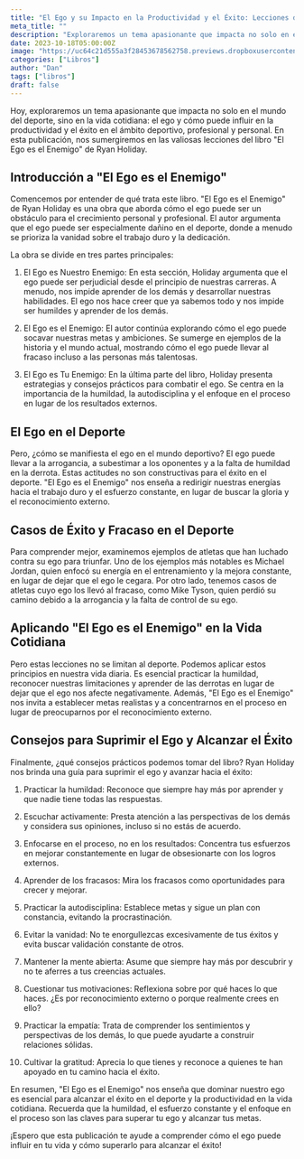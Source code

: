 ```yaml
---
title: "El Ego y su Impacto en la Productividad y el Éxito: Lecciones de ´El Ego es el Enemigo´ de Ryan Holiday"
meta_title: ""
description: "Exploraremos un tema apasionante que impacta no solo en el mundo del deporte, sino en la vida cotidiana: el ego y cómo puede influir en la productividad y el éxito en los ámbitos de tu vida"
date: 2023-10-18T05:00:00Z
image: "https://uc64c21d555a3f28453678562758.previews.dropboxusercontent.com/p/thumb/ACJ7BGmpN125lTQXB13kyEuJkQM7-ebogCTR1e7Hjr_C8an4IoC_0oqlgjUqBCSy2V0jB4I7WD0dep1V2qIPG0ZHc3_OmfDN09BHGWGxCSS8k82ZXile9qP6dpfLMr6Qoj0jHTbgisUIxo9ldiwFgpCxrJ79PG7ZplFDb9F-gvAp9_dPbN5ne36gfLbwp5ILwRKmNn7vTQRJ1VcOJgALlkfJPwdUFBc77vpj9Cwo-eLR7uqMh1wEEgxzm7mgld7jlRd-76eWgwt2xaGOcxDjxfw6w2Az8pOgioKAaMr1c6QgmH2iK0m7f1He7wKagYUGmrWubC9ZjYbYTtqFatnC4-XRPnA8p-DqG1D8Xtx5pejuyCeB0uKH4s8dw8ORQHtyXyY/p.png"
categories: ["Libros"]
author: "Dan"
tags: ["libros"]
draft: false
---
```


Hoy, exploraremos un tema apasionante que impacta no solo en el mundo del deporte, sino en la vida cotidiana: el ego y cómo puede influir en la productividad y el éxito en el ámbito deportivo, profesional y personal. En esta publicación, nos sumergiremos en las valiosas lecciones del libro "El Ego es el Enemigo" de Ryan Holiday.

## Introducción a "El Ego es el Enemigo"
Comencemos por entender de qué trata este libro. "El Ego es el Enemigo" de Ryan Holiday es una obra que aborda cómo el ego puede ser un obstáculo para el crecimiento personal y profesional. El autor argumenta que el ego puede ser especialmente dañino en el deporte, donde a menudo se prioriza la vanidad sobre el trabajo duro y la dedicación.

La obra se divide en tres partes principales:

1. El Ego es Nuestro Enemigo: En esta sección, Holiday argumenta que el ego puede ser perjudicial desde el principio de nuestras carreras. A menudo, nos impide aprender de los demás y desarrollar nuestras habilidades. El ego nos hace creer que ya sabemos todo y nos impide ser humildes y aprender de los demás.

2. El Ego es el Enemigo: El autor continúa explorando cómo el ego puede socavar nuestras metas y ambiciones. Se sumerge en ejemplos de la historia y el mundo actual, mostrando cómo el ego puede llevar al fracaso incluso a las personas más talentosas.

4. El Ego es Tu Enemigo: En la última parte del libro, Holiday presenta estrategias y consejos prácticos para combatir el ego. Se centra en la importancia de la humildad, la autodisciplina y el enfoque en el proceso en lugar de los resultados externos.

## El Ego en el Deporte
Pero, ¿cómo se manifiesta el ego en el mundo deportivo? El ego puede llevar a la arrogancia, a subestimar a los oponentes y a la falta de humildad en la derrota. Estas actitudes no son constructivas para el éxito en el deporte. "El Ego es el Enemigo" nos enseña a redirigir nuestras energías hacia el trabajo duro y el esfuerzo constante, en lugar de buscar la gloria y el reconocimiento externo.

## Casos de Éxito y Fracaso en el Deporte
Para comprender mejor, examinemos ejemplos de atletas que han luchado contra su ego para triunfar. Uno de los ejemplos más notables es Michael Jordan, quien enfocó su energía en el entrenamiento y la mejora constante, en lugar de dejar que el ego le cegara. Por otro lado, tenemos casos de atletas cuyo ego los llevó al fracaso, como Mike Tyson, quien perdió su camino debido a la arrogancia y la falta de control de su ego.

## Aplicando "El Ego es el Enemigo" en la Vida Cotidiana
Pero estas lecciones no se limitan al deporte. Podemos aplicar estos principios en nuestra vida diaria. Es esencial practicar la humildad, reconocer nuestras limitaciones y aprender de las derrotas en lugar de dejar que el ego nos afecte negativamente. Además, "El Ego es el Enemigo" nos invita a establecer metas realistas y a concentrarnos en el proceso en lugar de preocuparnos por el reconocimiento externo.

## Consejos para Suprimir el Ego y Alcanzar el Éxito
Finalmente, ¿qué consejos prácticos podemos tomar del libro? Ryan Holiday nos brinda una guía para suprimir el ego y avanzar hacia el éxito:

1. Practicar la humildad: Reconoce que siempre hay más por aprender y que nadie tiene todas las respuestas.

2. Escuchar activamente: Presta atención a las perspectivas de los demás y considera sus opiniones, incluso si no estás de acuerdo.

3. Enfocarse en el proceso, no en los resultados: Concentra tus esfuerzos en mejorar constantemente en lugar de obsesionarte con los logros externos.

4. Aprender de los fracasos: Mira los fracasos como oportunidades para crecer y mejorar.

5. Practicar la autodisciplina: Establece metas y sigue un plan con constancia, evitando la procrastinación.

6. Evitar la vanidad: No te enorgullezcas excesivamente de tus éxitos y evita buscar validación constante de otros.

7. Mantener la mente abierta: Asume que siempre hay más por descubrir y no te aferres a tus creencias actuales.

8. Cuestionar tus motivaciones: Reflexiona sobre por qué haces lo que haces. ¿Es por reconocimiento externo o porque realmente crees en ello?

9. Practicar la empatía: Trata de comprender los sentimientos y perspectivas de los demás, lo que puede ayudarte a construir relaciones sólidas.

10. Cultivar la gratitud: Aprecia lo que tienes y reconoce a quienes te han apoyado en tu camino hacia el éxito.

En resumen, "El Ego es el Enemigo" nos enseña que dominar nuestro ego es esencial para alcanzar el éxito en el deporte y la productividad en la vida cotidiana. Recuerda que la humildad, el esfuerzo constante y el enfoque en el proceso son las claves para superar tu ego y alcanzar tus metas.

¡Espero que esta publicación te ayude a comprender cómo el ego puede influir en tu vida y cómo superarlo para alcanzar el éxito!